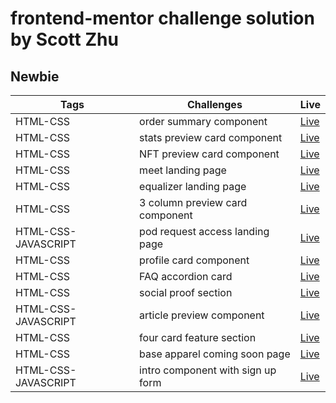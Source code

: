 # frontend-mentor challenge solution by Scott Zhu

## Newbie

| Tags                | Challenges                        | Live                                                                    |
| ------------------- | --------------------------------- | ----------------------------------------------------------------------- |
| HTML-CSS            | order summary component           | [Live](https://order-summary-component-scottzhu.netlify.app/)           |
| HTML-CSS            | stats preview card component      | [Live](https://stats-preview-card-component-scottzhu.netlify.app/)      |
| HTML-CSS            | NFT preview card component        | [Live](https://nft-preview-card-component-scottzhu.netlify.app/)        |
| HTML-CSS            | meet landing page                 | [Live](https://meet-landing-page-scottzhu.netlify.app/)                 |
| HTML-CSS            | equalizer landing page            | [Live](https://equalizer-landing-page-scottzhu.netlify.app/)            |
| HTML-CSS            | 3 column preview card component   | [Live](https://3-column-preview-card-component-scottzhu.netlify.app/)   |
| HTML-CSS-JAVASCRIPT | pod request access landing page   | [Live](https://pod-request-access-landing-page-scottzhu.netlify.app/)   |
| HTML-CSS            | profile card component            | [Live](https://profile-card-component-scottzhu.netlify.app/)            |
| HTML-CSS            | FAQ accordion card                | [Live](https://faq-accordion-card-scottzhu.netlify.app/)                |
| HTML-CSS            | social proof section              | [Live](https://social-proof-section-scottzhu.netlify.app/)              |
| HTML-CSS-JAVASCRIPT | article preview component         | [Live](https://article-preview-component-scottzhu.netlify.app/)         |
| HTML-CSS            | four card feature section         | [Live](https://four-card-feature-section-scottzhu.netlify.app/)         |
| HTML-CSS            | base apparel coming soon page     | [Live](https://base-apparel-coming-soon-page-scottzhu.netlify.app/)     |
| HTML-CSS-JAVASCRIPT | intro component with sign up form | [Live](https://intro-component-with-sign-up-form-scottzhu.netlify.app/) |
